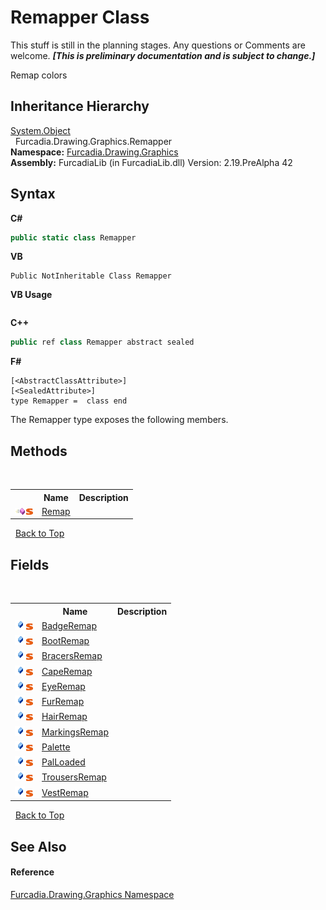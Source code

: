# Remapper Class
This stuff is still in the planning stages. Any questions or Comments are welcome. _**\[This is preliminary documentation and is subject to change.\]**_

Remap colors


## Inheritance Hierarchy
<a href="http://msdn2.microsoft.com/en-us/library/e5kfa45b" target="_blank">System.Object</a><br />&nbsp;&nbsp;Furcadia.Drawing.Graphics.Remapper<br />
**Namespace:**&nbsp;<a href="N_Furcadia_Drawing_Graphics">Furcadia.Drawing.Graphics</a><br />**Assembly:**&nbsp;FurcadiaLib (in FurcadiaLib.dll) Version: 2.19.PreAlpha 42

## Syntax

**C#**<br />
``` C#
public static class Remapper
```

**VB**<br />
``` VB
Public NotInheritable Class Remapper
```

**VB Usage**<br />
``` VB Usage

```

**C++**<br />
``` C++
public ref class Remapper abstract sealed
```

**F#**<br />
``` F#
[<AbstractClassAttribute>]
[<SealedAttribute>]
type Remapper =  class end
```

The Remapper type exposes the following members.


## Methods
&nbsp;<table><tr><th></th><th>Name</th><th>Description</th></tr><tr><td>![Public method](media/pubmethod.gif "Public method")![Static member](media/static.gif "Static member")</td><td><a href="M_Furcadia_Drawing_Graphics_Remapper_Remap">Remap</a></td><td /></tr></table>&nbsp;
<a href="#remapper-class">Back to Top</a>

## Fields
&nbsp;<table><tr><th></th><th>Name</th><th>Description</th></tr><tr><td>![Public field](media/pubfield.gif "Public field")![Static member](media/static.gif "Static member")</td><td><a href="F_Furcadia_Drawing_Graphics_Remapper_BadgeRemap">BadgeRemap</a></td><td /></tr><tr><td>![Public field](media/pubfield.gif "Public field")![Static member](media/static.gif "Static member")</td><td><a href="F_Furcadia_Drawing_Graphics_Remapper_BootRemap">BootRemap</a></td><td /></tr><tr><td>![Public field](media/pubfield.gif "Public field")![Static member](media/static.gif "Static member")</td><td><a href="F_Furcadia_Drawing_Graphics_Remapper_BracersRemap">BracersRemap</a></td><td /></tr><tr><td>![Public field](media/pubfield.gif "Public field")![Static member](media/static.gif "Static member")</td><td><a href="F_Furcadia_Drawing_Graphics_Remapper_CapeRemap">CapeRemap</a></td><td /></tr><tr><td>![Public field](media/pubfield.gif "Public field")![Static member](media/static.gif "Static member")</td><td><a href="F_Furcadia_Drawing_Graphics_Remapper_EyeRemap">EyeRemap</a></td><td /></tr><tr><td>![Public field](media/pubfield.gif "Public field")![Static member](media/static.gif "Static member")</td><td><a href="F_Furcadia_Drawing_Graphics_Remapper_FurRemap">FurRemap</a></td><td /></tr><tr><td>![Public field](media/pubfield.gif "Public field")![Static member](media/static.gif "Static member")</td><td><a href="F_Furcadia_Drawing_Graphics_Remapper_HairRemap">HairRemap</a></td><td /></tr><tr><td>![Public field](media/pubfield.gif "Public field")![Static member](media/static.gif "Static member")</td><td><a href="F_Furcadia_Drawing_Graphics_Remapper_MarkingsRemap">MarkingsRemap</a></td><td /></tr><tr><td>![Public field](media/pubfield.gif "Public field")![Static member](media/static.gif "Static member")</td><td><a href="F_Furcadia_Drawing_Graphics_Remapper_Palette">Palette</a></td><td /></tr><tr><td>![Public field](media/pubfield.gif "Public field")![Static member](media/static.gif "Static member")</td><td><a href="F_Furcadia_Drawing_Graphics_Remapper_PalLoaded">PalLoaded</a></td><td /></tr><tr><td>![Public field](media/pubfield.gif "Public field")![Static member](media/static.gif "Static member")</td><td><a href="F_Furcadia_Drawing_Graphics_Remapper_TrousersRemap">TrousersRemap</a></td><td /></tr><tr><td>![Public field](media/pubfield.gif "Public field")![Static member](media/static.gif "Static member")</td><td><a href="F_Furcadia_Drawing_Graphics_Remapper_VestRemap">VestRemap</a></td><td /></tr></table>&nbsp;
<a href="#remapper-class">Back to Top</a>

## See Also


#### Reference
<a href="N_Furcadia_Drawing_Graphics">Furcadia.Drawing.Graphics Namespace</a><br />